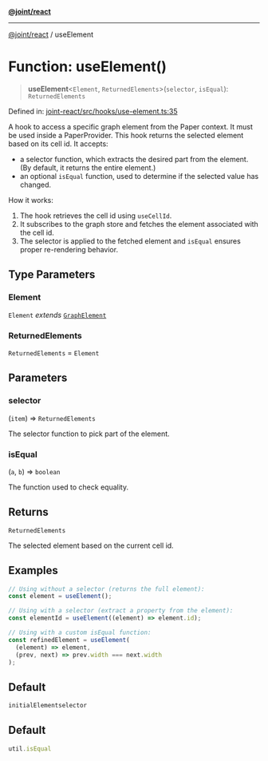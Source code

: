[**@joint/react**](../README.md)

***

[@joint/react](../README.md) / useElement

# Function: useElement()

> **useElement**\<`Element`, `ReturnedElements`\>(`selector`, `isEqual`): `ReturnedElements`

Defined in: [joint-react/src/hooks/use-element.ts:35](https://github.com/samuelgja/joint/blob/main/packages/joint-react/src/hooks/use-element.ts#L35)

A hook to access a specific graph element from the Paper context.
It must be used inside a PaperProvider.
This hook returns the selected element based on its cell id. It accepts:
- a selector function, which extracts the desired part from the element.
(By default, it returns the entire element.)
- an optional `isEqual` function, used to determine if the selected value has changed.

How it works:
1. The hook retrieves the cell id using `useCellId`.
2. It subscribes to the graph store and fetches the element associated with the cell id.
3. The selector is applied to the fetched element and `isEqual` ensures proper re-rendering behavior.

## Type Parameters

### Element

`Element` *extends* [`GraphElement`](../interfaces/GraphElement.md)

### ReturnedElements

`ReturnedElements` = `Element`

## Parameters

### selector

(`item`) => `ReturnedElements`

The selector function to pick part of the element.

### isEqual

(`a`, `b`) => `boolean`

The function used to check equality.

## Returns

`ReturnedElements`

The selected element based on the current cell id.

## Examples

```ts
// Using without a selector (returns the full element):
const element = useElement();
```

```ts
// Using with a selector (extract a property from the element):
const elementId = useElement((element) => element.id);
```

```ts
// Using with a custom isEqual function:
const refinedElement = useElement(
  (element) => element,
  (prev, next) => prev.width === next.width
);
```

## Default

```ts
initialElementselector
```

## Default

```ts
util.isEqual
```
